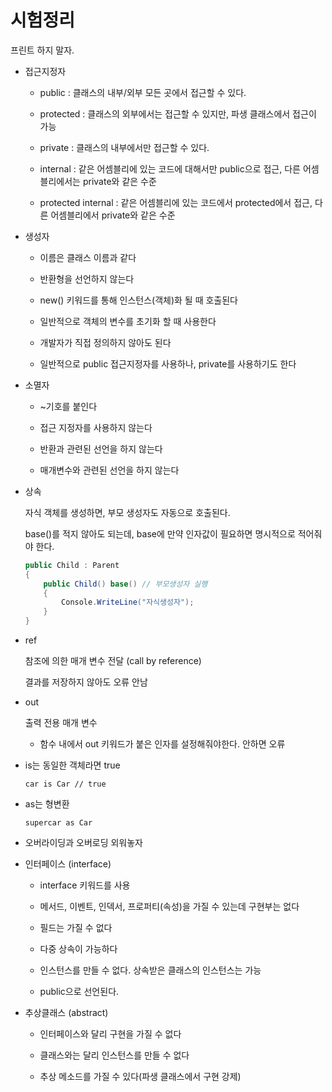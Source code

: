 # 시험정리

프린트 하지 말자.

* 접근지정자

  * public : 클래스의 내부/외부 모든 곳에서 접근할 수 있다.

  * protected : 클래스의 외부에서는 접근할 수 있지만, 파생 클래스에서 접근이 가능

  * private : 클래스의 내부에서만 접근할 수 있다.

  * internal : 같은 어셈블리에 있는 코드에 대해서만 public으로 접근, 다른 어셈블리에서는 private와 같은 수준

  * protected internal : 같은 어셈블리에 있는 코드에서 protected에서 접근, 다른 어셈블리에서 private와 같은 수준

* 생성자

  * 이름은 클래스 이름과 같다

  * 반환형을 선언하지 않는다

  * new() 키워드를 통해 인스턴스(객체)화 될 때 호출된다

  * 일반적으로 객체의 변수를 초기화 할 때 사용한다

  * 개발자가 직접 정의하지 않아도 된다

  * 일반적으로 public 접근지정자를 사용하나, private를 사용하기도 한다

* 소멸자

  * ~기호를 붙인다

  * 접근 지정자를 사용하지 않는다

  * 반환과 관련된 선언을 하지 않는다

  * 매개변수와 관련된 선언을 하지 않는다

* 상속

  자식 객체를 생성하면, 부모 생성자도 자동으로 호출된다.

  base()를 적지 않아도 되는데, base에 만약 인자값이 필요하면 명시적으로 적어줘야 한다.

  ```csharp
  public Child : Parent
  {
      public Child() base() // 부모생성자 실행
      {
          Console.WriteLine("자식생성자");
      }
  }
  ```

* ref

  참조에 의한 매개 변수 전달 (call by reference)

  결과를 저장하지 않아도 오류 안남

* out

  출력 전용 매개 변수

  * 함수 내에서 out 키워드가 붙은 인자를 설정해줘야한다. 안하면 오류 

* is는 동일한 객체라면 true

  `car is Car // true` 

* as는 형변환

  `supercar as Car`

* 오버라이딩과 오버로딩 외워놓자

* 인터페이스 (interface)

  * interface 키워드를 사용

  * 메서드, 이벤트, 인덱서, 프로퍼티(속성)을 가질 수 있는데 구현부는 없다

  * 필드는 가질 수 없다

  * 다중 상속이 가능하다

  * 인스턴스를 만들 수 없다. 상속받은 클래스의 인스턴스는 가능

  * public으로 선언된다.

* 추상클래스 (abstract)

  * 인터페이스와 달리 구현을 가질 수 없다

  * 클래스와는 달리 인스턴스를 만들 수 없다

  * 추상 메소드를 가질 수 있다(파생 클래스에서 구현 강제)


